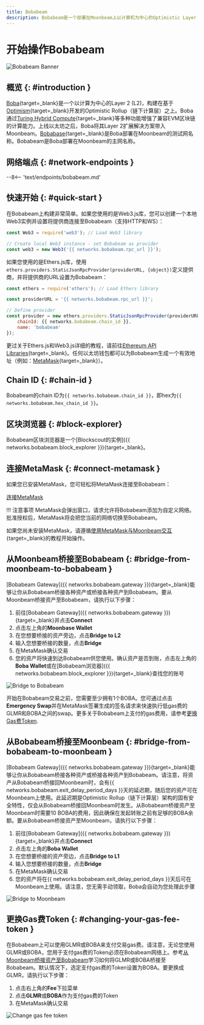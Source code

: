 ```yaml
---
title: Bobabeam
description: Bobabeam是一个部署在Moonbeam上以计算机为中心的Optimistic Layer 2 (L2)。遵循此教程连接Bobabeam。
---
```


# 开始操作Bobabeam

![Bobabeam Banner](/images/builders/get-started/networks/bobabeam/bobabeam-banner.png)

## 概览 {: #introduction }

[Boba](https://boba.network/){target=_blank}是一个以计算为中心的Layer 2 (L2)，构建在基于[Optimism](https://www.optimism.io/){target=_blank}开发的Optimistic Rollup（链下计算层）之上。Boba通过[Turing Hybrid Compute](https://docs.boba.network/turing/turing){target=_blank}等多种功能增强了兼容EVM区块链的计算能力。上线以太坊之后，Boba将其Layer 2扩展解决方案带入Moonbeam。[Bobabase](/builders/get-started/networks/layer2/bobabase){target=_blank}是Boba部署在Moonbeam的测试网名称。Bobabeam是Boba部署在Moonbeam的主网名称。

## 网络端点 {: #network-endpoints }

--8<-- 'text/endpoints/bobabeam.md'

## 快速开始 {: #quick-start }

在Bobabeam上构建非常简单。如果您使用的是Web3.js库，您可以创建一个本地Web3实例并设置将提供商连接至Bobabeam（支持HTTP和WS）：

```js
const Web3 = require('web3'); // Load Web3 library

// Create local Web3 instance - set Bobabeam as provider
const web3 = new Web3('{{ networks.bobabeam.rpc_url }}');
```

如果您使用的是Ethers.js库，使用`ethers.providers.StaticJsonRpcProvider(providerURL, {object})`定义提供商，并将提供商的URL设置为Bobabeam：

```js
const ethers = require('ethers'); // Load Ethers library

const providerURL = '{{ networks.bobabeam.rpc_url }}';

// Define provider
const provider = new ethers.providers.StaticJsonRpcProvider(providerURL, {
    chainId: {{ networks.bobabeam.chain_id }},
    name: 'bobabeam'
});
```

更过关于Ethers.js和Web3.js详细的教程，请前往[Ethereum API Libraries](/builders/build/eth-api/libraries/){target=_blank}。任何以太坊钱包都可以为Bobabeam生成一个有效地址（例如：[MetaMask](https://metamask.io/){target=_blank}）。

## Chain ID {: #chain-id } 

Bobabeam的chain ID为`{{ networks.bobabeam.chain_id }}`，即hex为`{{ networks.bobabeam.hex_chain_id }}`。

## 区块浏览器 {: #block-explorer}

Bobabeam区块浏览器是一个[Blockscout的实例]({{ networks.bobabeam.block_explorer }}){target=_blank}。

## 连接MetaMask {: #connect-metamask }

如果您已安装MetaMask，您可轻松将MetaMask连接至Bobabeam：

<div class="button-wrapper">
    <a href="#" class="md-button connectMetaMask" value="bobabeam">连接MetaMask</a>
</div>

!!! 注意事项
    MetaMask会弹出窗口，请求允许将Bobabeam添加为自定义网络。批准授权后，MetaMask将会把您当前的网络切换至Bobabeam。

如果您尚未安装MetaMask，请遵循[使用MetaMask与Moonbeam交互](/tokens/connect/metamask/){target=_blank}的教程开始操作。

## 从Moonbeam桥接至Bobabeam {: #bridge-from-moonbeam-to-bobabeam }

[Bobabeam Gateway]({{ networks.bobabeam.gateway }}){target=_blank}能够让你从Bobabeam桥接各种资产或桥接各种资产到Bobabeam。要从Moonbeam桥接资产至Bobabeam，请执行以下步骤：

1. 前往[Bobabeam Gateway]({{ networks.bobabeam.gateway }}){target=_blank}并点击**Connect**
2. 点击左上角的**Moonbase Wallet**
3. 在您想要桥接的资产旁边，点击**Bridge to L2**
4. 输入您想要桥接的数量，点击**Bridge**
5. 在MetaMask确认交易
6. 您的资产将快速到达Bobabeam供您使用。确认资产是否到账，点击左上角的**Boba Wallet**或在[Bobabeam浏览器]({{ networks.bobabeam.block_explorer }}){target=_blank}查找您的账号

![Bridge to Bobabeam](/images/builders/get-started/networks/bobabeam/bobabeam-1.png)

开始在Bobabeam交易之前，您需要至少拥有1个BOBA。您可通过点击**Emergency Swap**并在MetaMask签署生成的签名请求来快速执行低gas费的GLMR和BOBA之间的swap。更多关于Bobabeam上支付的gas费用，请参考[更换Gas费Token](#changing-your-gas-fee-token).

## 从Bobabeam桥接至Moonbeam {: #bridge-from-bobabeam-to-moonbeam }

[Bobabeam Gateway]({{ networks.bobabeam.gateway }}){target=_blank}能够让你从Bobabeam桥接各种资产或桥接各种资产到Bobabeam。请注意，将资产从Bobabeam桥接回Moonbeam时，会有{{ networks.bobabeam.exit_delay_period_days }}天的延迟期，随后您的资产可在Moonbeam上使用。此延迟期是Optimistic Rollup（链下计算层）架构的固有安全特性，仅会从Bobabeam桥接回Moonbeam时发生。从Bobabeam桥接资产至Moonbeam时需要10 BOBA的费用，因此确保在发起转账之前有足够的BOBA余额。要从Bobabeam桥接资产至Moonbeam，请执行以下步骤：

1. 前往[Bobabeam Gateway]({{ networks.bobabeam.gateway }}){target=_blank}并点击**Connect**
2. 点击左上角的**Boba Wallet**
3. 在您想要桥接的资产旁边，点击**Bridge to L1**
4. 输入您想要桥接的数量，点击**Bridge**
5. 在MetaMask确认交易
6. 您的资产将在{{ networks.bobabeam.exit_delay_period_days }}天后可在Moonbeam上使用。请注意，您无需手动领取，Boba会自动为您处理此步骤

![Bridge to Moonbeam](/images/builders/get-started/networks/bobabeam/bobabeam-2.png)

## 更换Gas费Token {: #changing-your-gas-fee-token }

在Bobabeam上可以使用GLMR或BOBA来支付交易gas费。请注意，无论您使用GLMR或BOBA，您用于支付gas费的Token必须在Bobabeam网络上。参考[从Moonbeam桥接资产至Bobabeam](#bridge-from-moonbeam-to-bobabeam)学习如何将GLMR或BOBA桥接至Bobabeam。默认情况下，选定支付gas费的Token设置为BOBA。要更换成GLMR，请执行以下步骤：

1. 点击右上角的**Fee**下拉菜单
2. 点击**GLMR**或**BOBA**作为支付gas费的Token
3. 在MetaMask确认交易

![Change gas fee token](/images/builders/get-started/networks/bobabeam/bobabeam-3.png)